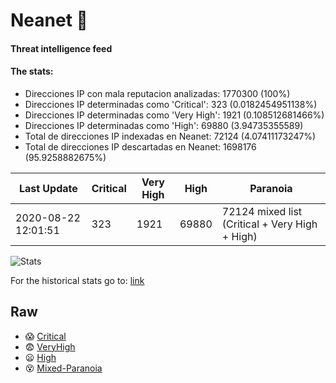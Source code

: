 # Neanet :hocho:
#### Threat intelligence feed
#### The stats:

- Direcciones IP con mala reputacion analizadas: 1770300 (100%)
- Direcciones IP determinadas como 'Critical':  323 (0.0182454951138%)
- Direcciones IP determinadas como 'Very High':  1921 (0.108512681466%)
- Direcciones IP determinadas como 'High':  69880 (3.94735355589)
- Total de direcciones IP indexadas en Neanet:  72124 (4.07411173247%)
- Total de direcciones IP descartadas en Neanet:  1698176 (95.9258882675%)

| Last Update | Critical | Very High | High | Paranoia |
| --- | --- | --- | --- | --- |
| 2020-08-22 12:01:51 | 323 | 1921 | 69880 | 72124 mixed list (Critical + Very High + High)|

![Stats](https://docs.google.com/spreadsheets/d/e/2PACX-1vSnaNMIXVabIpDJjufMlzH7poXnshF3mgd8Is1g9ytUEzVsP5my4Trn8f-xkoLLQ38xpL3HtmUexLo6/pubchart?oid=501124687&format=image)

For the historical stats go to: [link](/stats.csv)
## Raw
- :scream: [Critical](https://raw.githubusercontent.com/JavaGarcia/Neanet/master/blacklists/neanet_critical.txt)
- :fearful: [VeryHigh](https://raw.githubusercontent.com/JavaGarcia/Neanet/master/blacklists/neanet_veryHigh.txtt)
- :frowning: [High](https://raw.githubusercontent.com/JavaGarcia/Neanet/master/blacklists/neanet_high.txt)
- :dizzy_face: [Mixed-Paranoia](https://raw.githubusercontent.com/JavaGarcia/Neanet/master/blacklists/neanet_all.txt)














































































































































































































































































































































































